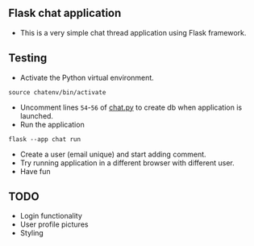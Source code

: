 ## Flask chat application
- This is a very simple chat thread application using Flask framework.

## Testing
- Activate the Python virtual environment.
```
source chatenv/bin/activate
```
- Uncomment lines `54`-`56` of [chat.py](./chat.py) to create db when application is launched.
- Run the application
```
flask --app chat run
```
- Create a user (email unique) and start adding comment. 
- Try running application in a different browser with different user.
- Have fun

## TODO 
- Login functionality
- User profile pictures
- Styling
